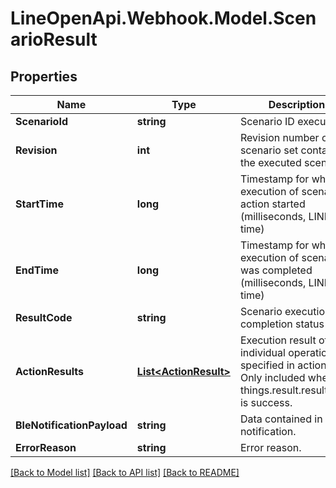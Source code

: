 # LineOpenApi.Webhook.Model.ScenarioResult

## Properties

Name | Type | Description | Notes
------------ | ------------- | ------------- | -------------
**ScenarioId** | **string** | Scenario ID executed | [optional] 
**Revision** | **int** | Revision number of the scenario set containing the executed scenario | [optional] 
**StartTime** | **long** | Timestamp for when execution of scenario action started (milliseconds, LINE app time) | 
**EndTime** | **long** | Timestamp for when execution of scenario was completed (milliseconds, LINE app time) | 
**ResultCode** | **string** | Scenario execution completion status | 
**ActionResults** | [**List&lt;ActionResult&gt;**](ActionResult.md) | Execution result of individual operations specified in action. Only included when things.result.resultCode is success. | [optional] 
**BleNotificationPayload** | **string** | Data contained in notification. | [optional] 
**ErrorReason** | **string** | Error reason. | [optional] 

[[Back to Model list]](../README.md#documentation-for-models) [[Back to API list]](../README.md#documentation-for-api-endpoints) [[Back to README]](../README.md)

